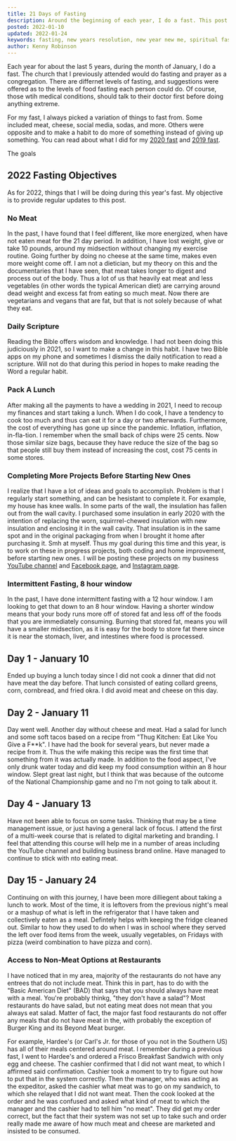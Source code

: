 ```yaml
---
title: 21 Days of Fasting
description: Around the beginning of each year, I do a fast. This post elaborates on what I'll be fasting from
posted: 2022-01-10
updated: 2022-01-24
keywords: fasting, new years resolution, new year new me, spiritual fasting, fasting diet
author: Kenny Robinson
---
```


Each year for about the last 5 years, during the month of January, I do a fast. The church that I previously
attended would do fasting and prayer as a congregation. There are differnet levels of fasting, and
suggestions were offered as to the levels of food fasting each person could do. Of course, those
wtih medical conditions, should talk to their doctor first before doing anything extreme.

For my fast, I always picked a variation of things to fast from. Some included meat, cheese, social media,
sodas, and more. Others were opposite and to make a habit to do more of something instead of giving
up something.
You can read about what I did for my
[2020 fast](/lifestyle/2020.01.04-21-days-of-prayer-and-fasting) and
[2019 fast](/lifestyle/2019.08-15-21-days-for-a-new-habit).

The goals

## 2022 Fasting Objectives

As for 2022, things that I will be doing during this year's fast. My objective is to provide regular
updates to this post.

### No Meat

In the past, I have found that I feel different, like more energized, when have not eaten meat for the
21 day period.  In addition, I have lost weight, give or take 10 pounds,
around my midsection without changing my exercise
routine. Going further by doing no cheese at the same time, makes even more weight come off. I am not a
dietician, but my theory on this and the documentaries that I have seen, that meat takes longer to digest
and process out of the body. Thus a lot of us that heavily eat meat and less vegetables (in other
words the typical American diet) are carrying around dead weight and excess fat from eating so much meat.
Now there are vegetarians and vegans that are fat, but that is not solely because of what they eat.

### Daily Scripture

Reading the Bible offers wisdom and knowledge. I had not been doing this judiciously in 2021, so I want to
make a change in this habit. I have two Bible apps on my phone and sometimes I dismiss the daily
notification to read a scripture. Will not do that during this period in hopes to make reading the Word
a regular habit.

### Pack A Lunch

After making all the payments to have a wedding in 2021, I need to recoup my finances and start taking a
lunch. When I do cook, I have a tendency to cook too much and thus can eat it for a day or two afterwards.
Furthermore, the cost of everything has gone up since the pandemic. Inflation, inflation, in-fla-tion.
I remember when the small back of chips were 25 cents. Now those similar size bags, because they have reduce the
size of the bag so that people still buy them instead of increasing the cost, cost 75 cents in some stores.

### Completing More Projects Before Starting New Ones

I realize that I have a lot of ideas and goals to accomplish. Problem is that I regularly start something,
and can be hesistant to complete it. For example, my house has knee walls. In some parts of the wall, the
insulation has fallen out from the wall cavity. I purchased some insulation in early 2020 with the intention
of replacing the worn, squirrrel-chewed insulation with new insulation and enclosing it in the wall cavity.
That insulation is in the same spot and in the original packaging
from when I brought it home after purchasing it. Smh at myself. Thus my goal during this time and this year,
is to work on these in progress projects, both coding and home improvement, before starting new ones.
I will be posting these projects on my business
<a href="https://www.youtube.com/c/RobinsonHandyandTechnologyServices?sub_confirmation=1"
    target="_blank">YouTube channel</a> and
<a href="https://www.facebook.com/rhtservicesllc" target="_blank">Facebook page</a>, and
<a href="https://instagram.com/rhtservicesllc" target="_blank">Instagram page</a>.

### Intermittent Fasting, 8 hour window

In the past, I have done intermittent fasting with a 12 hour window. I am looking to get that down to
an 8 hour window. Having a shorter window means that your body runs more off of stored fat and less off
of the foods that you are immediately consuming. Burning that stored fat, means you will have a
smaller midsection, as it is easy for the body to store fat there since it is near the stomach, liver, and
intestines where food is processed.

## Day 1 - January 10

Ended up buying a lunch today since I did not cook a dinner that did not have meat the day before. That
lunch consisted of eating collard greens, corn, cornbread, and fried okra.
I did avoid meat and cheese on this day.

## Day 2 - January 11

Day went well. Another day without cheese and meat. Had a salad for lunch and some soft tacos based on
a recipe from "Thug Kitchen: Eat Like You Give a F**k". I have had the book for several years, but never
made a recipe from it. Thus the wife making this recipe was the first time that something from it was
actually made. In addition to the food aspect, I've only drunk water today and did keep my food
consumption within an 8 hour window. Slept great last night, but I think that was because of the outcome
of the National Championship game and no I'm not going to talk about it.

## Day 4 - January 13

Have not been able to focus on some tasks. Thinking that may be a time management issue, or just having a
general lack of focus. I attend the first of a multi-week course that is related to digital marketing and
branding. I feel that attending this course will help me in a number of areas including the YouTube channel
and building business brand online. Have managed to continue to stick with nto eating meat.

## Day 15 - January 24

Continuing on with this journey, I have been more dilliegent about taking a lunch to work. Most of the 
time, it is leftovers from the previous night's meal or a mashup of what is left in the refrigerator that I have 
taken and collectively eaten as a meal. Defintely helps with keeping the fridge cleaned out. Similar to 
how they used to do when I was in school where they served the left over food items from the week,
usually vegetables, on Fridays with pizza (weird combination to have pizza and corn).

### Access to Non-Meat Options at Restaurants

I have noticed that in my area, majority of the restaurants do not have any entrees that do not include meat. 
Think this in part, has to do with the "Basic American Diet" (BAD) that says that you should always have meat
with a meal. You're probably thinkg, "they don't have a salad"? Most restaurants do have salad, but not eating 
meat does not mean that you always eat salad. Matter of fact, the major fast food restaurants do not offer 
any meals that do not have meat in the, with probably the exception of Burger King and its Beyond Meat burger.

For example, Hardee's (or Carl's Jr. for those of you not in the Southern US) has all of their meals centered around 
meat. I remember during a previous fast, I went to Hardee's and ordered a Frisco Breakfast Sandwich with 
only egg and cheese. The cashier confirmed that I did not want meat, to which I affirmed said confirmation. 
Cashier took a moment to try to figure out how to put that in the system correctly. 
Then the manager, who was acting as the expeditor, asked the cashier what meat was to go on my sandwich,
to which she relayed that I did not want meat. Then the cook looked at the order and he was confused 
and asked what kind of meat to which the manager and the cashier had to tell him "no meat". They did get my order
correct, but the fact that their system was not set up to take such and order really made me aware of how 
much meat and cheese are marketed and insisted to be consumed.

